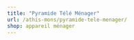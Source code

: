 ```yaml
---
title: "Pyramide Télé Ménager"
url: /athis-mons/pyramide-tele-menager/
shop: appareil ménager
---
```

